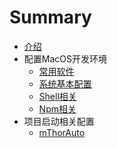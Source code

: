# Summary

* [介绍](README.md)
* 配置MacOS开发环境
    * [常用软件](配置MacOS开发环境/常用软件.md)
    * [系统基本配置](配置MacOS开发环境/系统基本配置.md)
    * [Shell相关](配置MacOS开发环境/Shell相关.md)
    * [Npm相关](配置MacOS开发环境/Npm相关.md)
* 项目启动相关配置
    * [mThorAuto](项目启动相关配置/mThorAuto.md)

